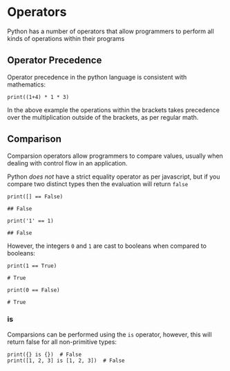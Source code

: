 # Operators

Python has a number of operators that allow programmers to perform all kinds of operations within their programs


## Operator Precedence
Operator precedence in the python language is consistent with mathematics:

```
print((1+4) * 1 * 3)

```

In the above example the operations within the brackets takes precedence over the multiplication outside of the brackets, as per regular math.

## Comparison

Comparsion operators allow programmers to compare values, usually when dealing with control flow in an application.


Python _does not_ have a strict equality operator as per javascript, but if you compare two distinct types then the evaluation will return `false`

```
print([] == False)

## False

print('1' == 1)

## False
```

However, the integers `0` and `1` are cast to booleans when compared to booleans:

```
print(1 == True)

# True 

print(0 == False)

# True

```

### is

Comparsions can be performed using the `is` operator, however, this will return false for all non-primitive types:


```
print({} is {})  # False
print([1, 2, 3] is [1, 2, 3])  # False

```